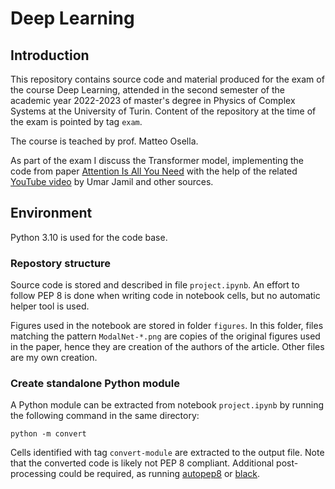 # Deep Learning

## Introduction

This repository contains source code and material produced for the exam of the course Deep Learning, attended in the second semester of the academic year 2022-2023 of master's degree in Physics of Complex Systems at the University of Turin. Content of the repository at the time of the exam is pointed by tag `exam`.

The course is teached by prof. Matteo Osella.

As part of the exam I discuss the Transformer model, implementing the code from paper [Attention Is All You Need](https://arxiv.org/abs/1706.03762) with the help of the related [YouTube video](https://www.youtube.com/watch?v=ISNdQcPhsts) by Umar Jamil and other sources.

## Environment

Python 3.10 is used for the code base.

### Repostory structure

Source code is stored and described in file `project.ipynb`. An effort to follow PEP 8 is done when writing code in notebook cells, but no automatic helper tool is used.

Figures used in the notebook are stored in folder `figures`.
In this folder, files matching the pattern `ModalNet-*.png` are copies of the original figures used in the paper, hence they are creation of the authors of the article. Other files are my own creation.

### Create standalone Python module

A Python module can be extracted from notebook `project.ipynb` by running the following command in the same directory:

```
python -m convert
```

Cells identified with tag `convert-module` are extracted to the output file.
Note that the converted code is likely not PEP 8 compliant. Additional post-processing could be required, as running [autopep8](https://pypi.org/project/autopep8/) or [black](https://black.readthedocs.io/en/stable/).
